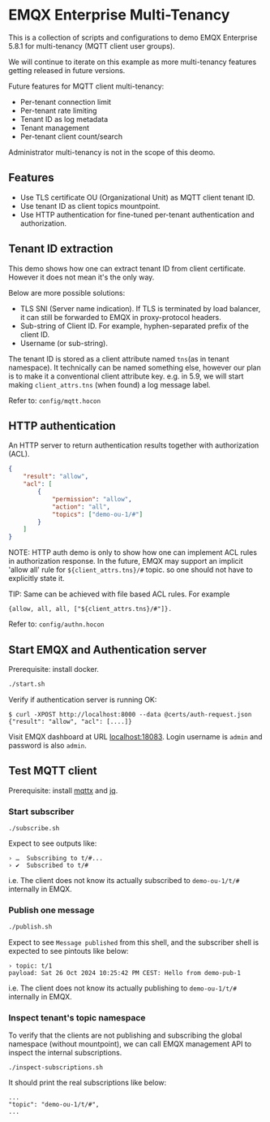 # EMQX Enterprise Multi-Tenancy

This is a collection of scripts and configurations to demo EMQX Enterprise 5.8.1 for multi-tenancy (MQTT client user groups).

We will continue to iterate on this example as more multi-tenancy features getting released in future versions.

Future features for MQTT client multi-tenancy:

- Per-tenant connection limit
- Per-tenant rate limiting
- Tenant ID as log metadata
- Tenant management
- Per-tenant client count/search

Administrator multi-tenancy is not in the scope of this deomo.

## Features

- Use TLS certificate OU (Organizational Unit) as MQTT client tenant ID.
- Use tenant ID as client topics mountpoint.
- Use HTTP authentication for fine-tuned per-tenant authentication and authorization.

## Tenant ID extraction

This demo shows how one can extract tenant ID from client certificate.
However it does not mean it's the only way.

Below are more possible solutions:

- TLS SNI (Server name indication). If TLS is terminated by load balancer, it can still be forwarded to EMQX in proxy-protocol headers.
- Sub-string of Client ID. For example, hyphen-separated prefix of the client ID.
- Username (or sub-string).

The tenant ID is stored as a client attribute named `tns`(as in tenant namespace).
It technically can be named something else, however our plan is to make it a conventional client attribute key.
e.g. in 5.9, we will start making `client_attrs.tns` (when found) a log message label.

Refer to: `config/mqtt.hocon`

## HTTP authentication

An HTTP server to return authentication results together with authorization (ACL).

```json
{
    "result": "allow",
    "acl": [
        {
            "permission": "allow",
            "action": "all",
            "topics": ["demo-ou-1/#"]
        }
    ]
}
```

NOTE: HTTP auth demo is only to show how one can implement ACL rules in authorization response.
In the future, EMQX may support an implicit 'allow all' rule for `${client_attrs.tns}/#` topic.
so one should not have to explicitly state it.

TIP: Same can be achieved with file based ACL rules. For example

```
{allow, all, all, ["${client_attrs.tns}/#"]}.
```

Refer to: `config/authn.hocon`

## Start EMQX and Authentication server

Prerequisite: install docker.

```bash
./start.sh
```

Verify if authentication server is running OK:

```
$ curl -XPOST http://localhost:8000 --data @certs/auth-request.json
{"result": "allow", "acl": [....]}
```

Visit EMQX dashboard at URL [localhost:18083](http://localhost:18083). Login username is `admin` and password is also `admin`.

## Test MQTT client

Prerequisite: install [mqttx](https://mqttx.app/downloads) and [jq](https://jqlang.github.io/jq/).

### Start subscriber

```
./subscribe.sh
```

Expect to see outputs like:
```
› …  Subscribing to t/#...
› ✔  Subscribed to t/#
```

i.e. The client does not know its actually subscribed to `demo-ou-1/t/#` internally in EMQX.

### Publish one message

```bash
./publish.sh
```

Expect to see `Message published` from this shell, and the subscriber shell is expected to see pintouts like below:

```
› topic: t/1
payload: Sat 26 Oct 2024 10:25:42 PM CEST: Hello from demo-pub-1
```

i.e. The client does not know its actually publishing to `demo-ou-1/t/#` internally in EMQX.

### Inspect tenant's topic namespace

To verify that the clients are not publishing and subscribing the global namespace (without mountpoint),
we can call EMQX management API to inspect the internal subscriptions.

```
./inspect-subscriptions.sh
```

It should print the real subscriptions like below:

```
...
"topic": "demo-ou-1/t/#",
...
```
